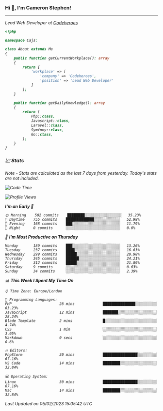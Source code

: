 ### Hi 👋, I'm Cameron Stephen!
<hr>
<p><em>Lead Web Developer at <a href="https://codeheroes.co.uk">Codeheroes</a></p>


```php
<?php

namespace Cajs;

class About extends Me
{
    public function getCurrentWorkplace(): array
    {
        return [
            'workplace' => [
                'company' => 'Codeheroes',
                'position' => 'Lead Web Developer'
            ]
        ];
    }

    public function getDailyKnowledge(): array
    {
        return [
            Php::class,
            Javascript::class,
            Laravel::class,
            Symfony::class,
            Go::class,
        ];
    }
}
```

### 📈 Stats
<p><em>Note - Stats are calculated as the last 7 days from yesterday. Today's stats are not included.</em></p>


<!--START_SECTION:waka-->
![Code Time](http://img.shields.io/badge/Code%20Time-3%2C250%20hrs%2043%20mins-blue)

![Profile Views](http://img.shields.io/badge/Profile%20Views-3-blue)

**I'm an Early 🐤** 

```text
🌞 Morning    502 commits    ████████░░░░░░░░░░░░░░░░░   35.23% 
🌆 Daytime    755 commits    █████████████░░░░░░░░░░░░   52.98% 
🌃 Evening    168 commits    ███░░░░░░░░░░░░░░░░░░░░░░   11.79% 
🌙 Night      0 commits      ░░░░░░░░░░░░░░░░░░░░░░░░░   0.0%

```
📅 **I'm Most Productive on Thursday** 

```text
Monday       189 commits    ███░░░░░░░░░░░░░░░░░░░░░░   13.26% 
Tuesday      237 commits    ████░░░░░░░░░░░░░░░░░░░░░   16.63% 
Wednesday    299 commits    █████░░░░░░░░░░░░░░░░░░░░   20.98% 
Thursday     345 commits    ██████░░░░░░░░░░░░░░░░░░░   24.21% 
Friday       312 commits    █████░░░░░░░░░░░░░░░░░░░░   21.89% 
Saturday     9 commits      ░░░░░░░░░░░░░░░░░░░░░░░░░   0.63% 
Sunday       34 commits     ░░░░░░░░░░░░░░░░░░░░░░░░░   2.39%

```


📊 **This Week I Spent My Time On** 

```text
⌚︎ Time Zone: Europe/London

💬 Programming Languages: 
PHP                      28 mins             ███████████████░░░░░░░░░░   63.23% 
JavaScript               12 mins             ███████░░░░░░░░░░░░░░░░░░   28.24% 
Blade Template           2 mins              █░░░░░░░░░░░░░░░░░░░░░░░░   4.74% 
CSS                      1 min               ░░░░░░░░░░░░░░░░░░░░░░░░░   3.05% 
Markdown                 0 secs              ░░░░░░░░░░░░░░░░░░░░░░░░░   0.6%

🔥 Editors: 
PhpStorm                 30 mins             ████████████████░░░░░░░░░   67.16% 
VS Code                  14 mins             ████████░░░░░░░░░░░░░░░░░   32.84%

💻 Operating System: 
Linux                    30 mins             ████████████████░░░░░░░░░   67.16% 
Mac                      14 mins             ████████░░░░░░░░░░░░░░░░░   32.84%

```


 Last Updated on 05/02/2023 15:05:42 UTC
<!--END_SECTION:waka-->
